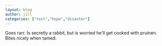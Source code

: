 ```yaml
---
layout: blog 
author: jill 
categories: ["test","hope","disaster"]
--- 
```

Goes rarr. Is secretly a rabbit, but is worried he'll get cooked with
pruinen. Bites nicely when tamed.